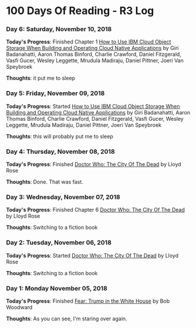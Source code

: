 # 100 Days Of Reading - R3 Log

### Day 6: Saturday, November 10, 2018

**Today's Progress**:  Finished Chapter 1 [How to Use IBM Cloud Object Storage When Building and Operating Cloud Native Applications](http://www.redbooks.ibm.com/abstracts/redp5491.html?Open) by Giri Badanahatti, Aaron Thomas Binford, Charlie Crawford, Daniel Fitzgerald, Vasfi Gucer, Wesley Leggette, Mrudula Madiraju, Daniel Pittner, Joeri Van Speybroek

**Thoughts**:  it put me to sleep

### Day 5: Friday, November 09, 2018

**Today's Progress**:  Started [How to Use IBM Cloud Object Storage When Building and Operating Cloud Native Applications](http://www.redbooks.ibm.com/abstracts/redp5491.html?Open) by Giri Badanahatti, Aaron Thomas Binford, Charlie Crawford, Daniel Fitzgerald, Vasfi Gucer, Wesley Leggette, Mrudula Madiraju, Daniel Pittner, Joeri Van Speybroek

**Thoughts**:  this will probably put me to sleep 

### Day 4: Thursday, November 08, 2018

**Today's Progress**:  Finished [Doctor Who: The City Of The Dead](https://www.amazon.com/City-Dead-Doctor-Who/dp/0563538392) by Lloyd Rose

**Thoughts**:  Done.  That was fast.

### Day 3: Wednesday, November 07, 2018

**Today's Progress**:  Finished Chapter 6 [Doctor Who: The City Of The Dead](https://www.amazon.com/City-Dead-Doctor-Who/dp/0563538392) by Lloyd Rose

**Thoughts**:  Switching to a fiction book

### Day 2: Tuesday, November 06, 2018

**Today's Progress**:  Started [Doctor Who: The City Of The Dead](https://www.amazon.com/City-Dead-Doctor-Who/dp/0563538392) by Lloyd Rose

**Thoughts**:  Switching to a fiction book

### Day 1: Monday November 05, 2018

**Today's Progress**:  Finished [Fear: Trump in the White House](https://www.amazon.com/Fear-Trump-White-Bob-Woodward/dp/1501175513/ref=sr_1_3?ie=UTF8&qid=1541455374&sr=8-3&keywords=fear) by Bob Woodward

**Thoughts**:  As you can see, I'm staring over again.

